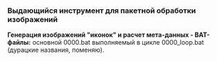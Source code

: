 ### Выдающийся инструмент для пакетной обработки изображений

**Генерация изображений "иконок" и расчет мета-данных - ВАТ-файлы:**
основной 0000.bat выполняемый в цикле 0000_loop.bat (дурацкие названия, поменяю).

